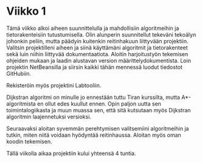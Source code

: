 # Viikko 1

Tämä viikko alkoi aiheen suunnittelulla ja mahdollisiin algoritmeihin ja tietorakenteisiin tutustumisella. Olin alunperin suunnitellut tekeväni tekoälyn johonkin peliin, mutta päädyin kuitenkin reitinhakuun liittyvään projektiin. Valitsin projektilleni aiheen ja siinä käyttämäni algoritmit ja tietorakenteet sekä luin niihin liittyvää dokumentaatiota. Aloitin harjoitustyön tekemisen ohjeiden mukaan ja laadin alustavan version määrittelydokumentista. Loin projektin NetBeansilla ja siirsin kaikki tähän mennessä luodut tiedostot GitHubiin.

Rekisteröin myös projektini Labtooliin.

Dijkstran algoritmi on minulle jo ennestään tuttu Tiran kurssilta, mutta A*-algoritmista en ollut edes kuullut ennen. Opin paljon uutta sen toimintalogiikasta ja muun muassa sen, että sitä kutsutaan myös Dijkstran algoritmin laajennetuksi versioksi.

Seuraavaksi aloitan syvemmän perehtymisen valitsemiini algoritmeihin ja tutkin, miten niitä voidaan hyödyntää reitinhaussa. Aloitan myös oman koodin tekemisen.

Tällä viikolla aikaa projektiin kului yhteensä 4 tuntia.

